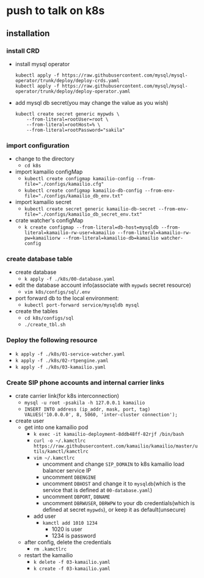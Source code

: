 # push to talk on k8s

## installation
### install CRD
- install mysql operator
    ```
    kubectl apply -f https://raw.githubusercontent.com/mysql/mysql-operator/trunk/deploy/deploy-crds.yaml
    kubectl apply -f https://raw.githubusercontent.com/mysql/mysql-operator/trunk/deploy/deploy-operator.yaml
    ```
- add mysql db secret(you may change the value as you wish)
    ```
    kubectl create secret generic mypwds \
        --from-literal=rootUser=root \
        --from-literal=rootHost=% \
        --from-literal=rootPassword="sakila"
    ```

### import configuration
- change to the directory
    - `cd k8s` 
- import kamailio configMap
    - `kubectl create configmap kamailio-config --from-file="./configs/kamailio.cfg"`
    - `kubectl create configmap kamailio-db-config --from-env-file="./configs/kamailio_db_env.txt"`
- import kamailio secret
    - `kubectl create secret generic kamailio-db-secret --from-env-file="./configs/kamailio_db_secret_env.txt"`
- crate watcher's configMap
    - `k create configmap --from-literal=db-host=mysqldb --from-literal=kamailio-rw-user=kamailio --from-literal=kamailio-rw-pw=kamailiorw --from-literal=kamailio-db=kamailio watcher-config`

<!-- ---
- update kamailio configMap
    `kubectl create configmap kamailio-config --from-file="./configs/kamailio.cfg" --dry-run=client -o yaml | kubectl apply -f -`
-->

### create database table
- create database
    - `k apply -f ./k8s/00-database.yaml`
- edit the database account info(associate with `mypwds` secret resource)
    - `vim k8s/configs/sql/.env`
- port forward db to the local environment:
    - `kubectl port-forward service/mysqldb mysql`
- create the tables
    - `cd k8s/configs/sql`
    - `./create_tbl.sh`

### Deploy the following resource
- `k apply -f ./k8s/01-service-watcher.yaml`
- `k apply -f ./k8s/02-rtpengine.yaml`
- `k apply -f ./k8s/03-kamailio.yaml`

### Create SIP phone accounts and internal carrier links
- crate carrier link(for k8s interconnection)
    - `mysql -u root -psakila -h 127.0.0.1 kamailio`
    - `INSERT INTO address (ip_addr, mask, port, tag) VALUES('10.0.0.0', 8, 5060, 'inter-cluster connection');`
- create user
    - get into one kamailio pod
        - `k exec -it kamailio-deployment-8ddb48ff-82rjf /bin/bash`
        - `curl -o ~/.kamctlrc https://raw.githubusercontent.com/kamailio/kamailio/master/utils/kamctl/kamctlrc`
        - `vim ~/.kamctlrc`
            - uncomment and change `SIP_DOMAIN` to k8s kamailio load balancer service IP
            - uncomment `DBENGINE`
            - uncomment `DBHOST` and change it to `mysqldb`(which is the service that is defined at `00-database.yaml`)
            - uncomment `DBPORT`, `DBNAME`
            - uncomment `DBRWUSER`, `DBRWPW` to your db credentials(which is defined at secret `mypwds`), or keep it as default(unsecure)
        - add user
            - `kamctl add 1010 1234`
                - 1020 is user
                - 1234 is password
    - after config, delete the credentials
        - `rm .kamctlrc`
    - restart the kamailio
        - `k delete -f 03-kamailio.yaml`
        - `k create -f 03-kamailio.yaml`
